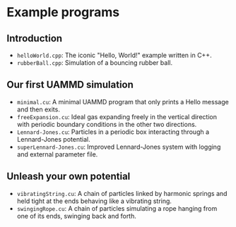 # Example programs

## Introduction

* `helloWorld.cpp`: The iconic "Hello, World!" example written in C++.
* `rubberBall.cpp`: Simulation of a bouncing rubber ball.

## Our first UAMMD simulation

* `minimal.cu`: A minimal UAMMD program that only prints a Hello message and
  then exits.
* `freeExpansion.cu`: Ideal gas expanding freely in the vertical direction with
  periodic boundary conditions in the other two directions.
* `Lennard-Jones.cu`: Particles in a periodic box interacting through a
  Lennard-Jones potential.
* `superLennard-Jones.cu`: Improved Lennard-Jones system with logging and
  external parameter file.

## Unleash your own potential

* `vibratingString.cu`: A chain of particles linked by harmonic springs and held
   tight at the ends behaving like a vibrating string.
* `swingingRope.cu`: A chain of particles simulating a rope hanging from one of
   its ends, swinging back and forth.
